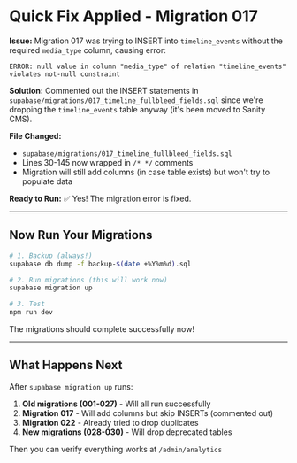 # Quick Fix Applied - Migration 017

**Issue:** Migration 017 was trying to INSERT into `timeline_events` without the required `media_type` column, causing error:
```
ERROR: null value in column "media_type" of relation "timeline_events" violates not-null constraint
```

**Solution:** Commented out the INSERT statements in `supabase/migrations/017_timeline_fullbleed_fields.sql` since we're dropping the `timeline_events` table anyway (it's been moved to Sanity CMS).

**File Changed:**
- `supabase/migrations/017_timeline_fullbleed_fields.sql`
- Lines 30-145 now wrapped in `/* */` comments
- Migration will still add columns (in case table exists) but won't try to populate data

**Ready to Run:** ✅ Yes! The migration error is fixed.

---

## Now Run Your Migrations

```bash
# 1. Backup (always!)
supabase db dump -f backup-$(date +%Y%m%d).sql

# 2. Run migrations (this will work now)
supabase migration up

# 3. Test
npm run dev
```

The migrations should complete successfully now!

---

## What Happens Next

After `supabase migration up` runs:

1. **Old migrations (001-027)** - Will all run successfully
2. **Migration 017** - Will add columns but skip INSERTs (commented out)
3. **Migration 022** - Already tried to drop duplicates
4. **New migrations (028-030)** - Will drop deprecated tables

Then you can verify everything works at `/admin/analytics`
